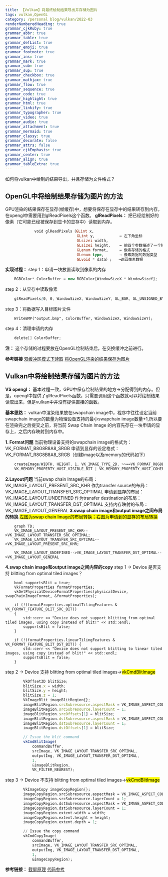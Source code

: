 ```yaml
---
title: 【Vulkan】将最终绘制结果导出并存储为图片
tags: vulkan,OpenGL
category: /personal blog/vulkan/2022-03
renderNumberedHeading: true
grammar_cjkRuby: true
grammar_abbr: true
grammar_table: true
grammar_defList: true
grammar_emoji: true
grammar_footnote: true
grammar_ins: true
grammar_mark: true
grammar_sub: true
grammar_sup: true
grammar_checkbox: true
grammar_mathjax: true
grammar_flow: true
grammar_sequence: true
grammar_code: true
grammar_highlight: true
grammar_html: true
grammar_linkify: true
grammar_typographer: true
grammar_video: true
grammar_audio: true
grammar_attachment: true
grammar_mermaid: true
grammar_classy: true
grammar_decorate: false
grammar_attrs: false
grammar_cjkEmphasis: true
grammar_center: true
grammar_align: true
grammar_tableExtra: true
---
```



如何将vulkan中绘制的结果导出，并且存储为文件格式？

## OpenGL中将绘制结果存储为图片的方法
GPU渲染的结果保存在显存(帧缓存)中，想要将保存在显存中的结果转存到内存，在opengl中需要用到glReadPixels这个函数。
**glReadPixels：** 把已经绘制好的像素（它可能已经被保存到显卡的显存中）读取到内存。

``` haskell
			 void glReadPixels（GLint x, 
								GLint y,       	   → 左下角坐标
								GLsizei width,
                      			GLsizei height,    → 前四个参数描述了一个矩形范围
                                GLenum format,     → 像素存储的格式
                                GLenum type,   	   → 像素数据的数据类型
                                GLvoid * data）;   →返回像素数据
```

**实现过程：** 
step 1：申请一块放置读取到像素的内存
``` javascript
	RGBColor* ColorBuffer = new RGBColor[WindowSizeX * WindowSizeY];
```
step 2：从显存中读取像素
``` scss
	glReadPixels(0, 0, WindowSizeX, WindowSizeY, GL_BGR, GL_UNSIGNED_BYTE, ColorBuffer);
```
step 3：将数据写入目标图片文件

``` reasonml
	WriteBMP("output.bmp", ColorBuffer, WindowSizeX, WindowSizeY);
```

step 4：清理申请的内存

``` gradle
	delete[] ColorBuffer;
```

**注：** 这个存储的过程要放在OpenGL绘制结束后，在交换缓冲之前进行。

**参考链接** 
[双缓冲区模式下读取](https://blog.csdn.net/cd_yourheart/article/details/123528957)
[将OpenGL渲染的结果保存为图片](https://blog.csdn.net/u013412391/article/details/120565095)

## Vulkan中将绘制结果存储为图片的方法
**VS opengl：** 基本过程一致，GPU中保存绘制结果的地方→分配得到的内存。但是，opengl中提供了glReadPixels函数，只需要调用这个函数就可以将绘制结果读取出来，但是vulkan中并没有提供直接的函数。
 

**基本思路：** vulkan中渲染结果放在swapchain image中，程序中往往设定当前swapchain image的数量为物理设备支持的最小swapchain image数量+1,所以要在渲染完之后提交之前，将当前 Swap Chain Image 的内容先存在一块申请的显存上，之后内存映射到内存中。

**1. Format问题** 
    当前物理设备支持的swapchain image的格式为：VK_FORMAT_B8G8R8A8_SRGB
	申请到显存的设定格式：VK_FORMAT_R8G8B8A8_SRGB（创建image以及memory的代码如下）
``` scss
	createImage(WIDTH, HEIGHT, 1, VK_IMAGE_TYPE_2D, >>==VK_FORMAT_R8G8B8A8_SRGB==<<, VK_IMAGE_TILING_LINEAR, >>==VK_IMAGE_USAGE_TRANSFER_DST_BIT==<<,
	VK_MEMORY_PROPERTY_HOST_VISIBLE_BIT | VK_MEMORY_PROPERTY_HOST_COHERENT_BIT, outputImg, outputImgMemory);
```

**2.Layout问题** 
	当前swap chain Image的布局：VK_IMAGE_LAYOUT_PRESENT_SRC_KHR
	作为transfer source的布局：VK_IMAGE_LAYOUT_TRANSFER_SRC_OPTIMAL
	申请到显存的布局：VK_IMAGE_LAYOUT_UNDEFINED
	作为transfer destination的布局：VK_IMAGE_LAYOUT_TRANSFER_DST_OPTIMAL
	支持内存映射的布局：VK_IMAGE_LAYOUT_GENERAL
**3.swap chain image和output image之间布局的转换** 
<mark>左图为swap chain Image的布局转换；右图为申请到的显存的布局转换</mark>
```mermaid!
	graph TD;
    VK_IMAGE_LAYOUT_PRESENT_SRC_KHR-->VK_IMAGE_LAYOUT_TRANSFER_SRC_OPTIMAL;
    VK_IMAGE_LAYOUT_TRANSFER_SRC_OPTIMAL-->VK_IMAGE_LAYOUT_PRESENT_SRC_KHR;
	
	VK_IMAGE_LAYOUT_UNDEFINED-->VK_IMAGE_LAYOUT_TRANSFER_DST_OPTIMAL-->VK_IMAGE_LAYOUT_GENERAL
```
**4.swap chain image和output image之间内容的copy** 
	 step 1 → Device 是否支持 blitting from optimal tiled images？
``` reasonml
	bool supportsBlit = true;
	VkFormatProperties formatProperties;
	vkGetPhysicalDeviceFormatProperties(physicalDevice, swapChainImageFormat, &formatProperties);

	if (!(formatProperties.optimalTilingFeatures & VK_FORMAT_FEATURE_BLIT_SRC_BIT))
	{
		std::cerr << "Device does not support blitting from optimal tiled images, using copy instead of blit!" << std::endl;
		supportsBlit = false;
	}
	
	if (!(formatProperties.linearTilingFeatures & VK_FORMAT_FEATURE_BLIT_DST_BIT)) {
		std::cerr << "Device does not support blitting to linear tiled images, using copy instead of blit!" << std::endl;
		supportsBlit = false;
	}
```
step 2 → Device 支持 blitting from optimal tiled images→<mark>vkCmdBlitImage</mark>
 
``` javascript
		VkOffset3D blitSize;
		blitSize.x = width;
		blitSize.y = height;
		blitSize.z = 1;
		VkImageBlit imageBlitRegion{};
		imageBlitRegion.srcSubresource.aspectMask = VK_IMAGE_ASPECT_COLOR_BIT;
		imageBlitRegion.srcSubresource.layerCount = 1;
		imageBlitRegion.srcOffsets[1] = blitSize;
		imageBlitRegion.dstSubresource.aspectMask = VK_IMAGE_ASPECT_COLOR_BIT;
		imageBlitRegion.dstSubresource.layerCount = 1;
		imageBlitRegion.dstOffsets[1] = blitSize;

		// Issue the blit command
		vkCmdBlitImage(
			commandBuffer,
			srcImage, VK_IMAGE_LAYOUT_TRANSFER_SRC_OPTIMAL,
			outputImg, VK_IMAGE_LAYOUT_TRANSFER_DST_OPTIMAL,
			1,
			&imageBlitRegion,
			VK_FILTER_NEAREST);
```
 step 3 → Device 不支持 blitting from optimal tiled images→<mark>vkCmdBlitImage</mark>

``` nix
		VkImageCopy imageCopyRegion{};
		imageCopyRegion.srcSubresource.aspectMask = VK_IMAGE_ASPECT_COLOR_BIT;
		imageCopyRegion.srcSubresource.layerCount = 1;
		imageCopyRegion.dstSubresource.aspectMask = VK_IMAGE_ASPECT_COLOR_BIT;
		imageCopyRegion.dstSubresource.layerCount = 1;
		imageCopyRegion.extent.width = width;
		imageCopyRegion.extent.height = height;
		imageCopyRegion.extent.depth = 1;

		// Issue the copy command
		vkCmdCopyImage(
			commandBuffer,
			srcImage, VK_IMAGE_LAYOUT_TRANSFER_SRC_OPTIMAL,
			outputImg, VK_IMAGE_LAYOUT_TRANSFER_DST_OPTIMAL,
			1,
			&imageCopyRegion);
```

**参考链接：**
[截屏原理](https://gavinkg.github.io/ILearnVulkanFromScratch-CN/mdroot/Vulkan%20%E8%BF%9B%E9%98%B6/%E6%88%AA%E5%8F%96%E5%B1%8F%E5%B9%95/%E5%8E%9F%E7%90%86.html)
[代码参考](https://github.com/SaschaWillems/VulkanCapsViewer/blob/master/vulkancapsviewer.cpp)
